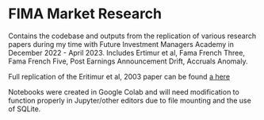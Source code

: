 # FIMA Market Research
Contains the codebase and outputs from the replication of various research papers during my time with Future Investment Managers Academy in December 2022 - April 2023. Includes Ertimur et al, Fama French Three, Fama French Five, Post Earnings Announcement Drift, Accruals Anomaly.

Full replication of the Eritimur et al, 2003 paper can be found [a here](Ertimur_Replication_2020.pdf)

Notebooks were created in Google Colab and will need  modification to function properly in Jupyter/other editors due to file mounting and the use of SQLite.
